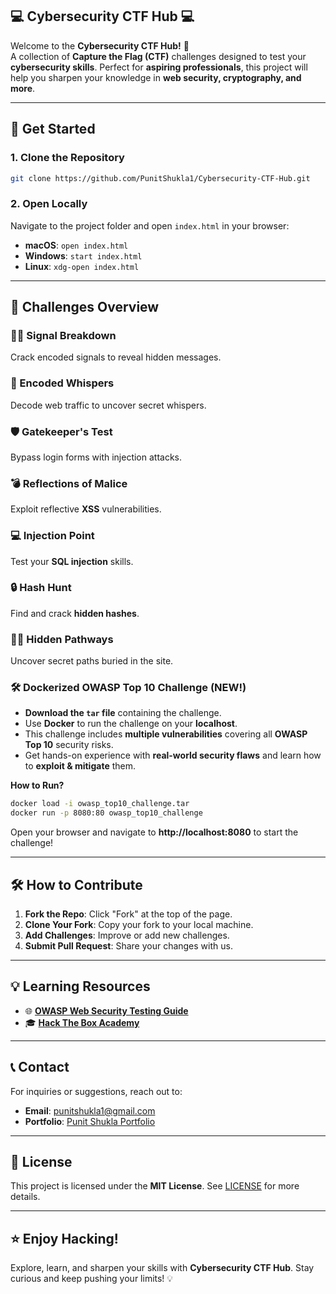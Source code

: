 ## 💻 Cybersecurity CTF Hub 💻

Welcome to the **Cybersecurity CTF Hub!** 🚀  
A collection of **Capture the Flag (CTF)** challenges designed to test your **cybersecurity skills**. Perfect for **aspiring professionals**, this project will help you sharpen your knowledge in **web security, cryptography, and more**.

---

## 🚀 Get Started

### 1. Clone the Repository
```sh
git clone https://github.com/PunitShukla1/Cybersecurity-CTF-Hub.git
```

### 2. Open Locally
Navigate to the project folder and open `index.html` in your browser:
- **macOS**: `open index.html`
- **Windows**: `start index.html`
- **Linux**: `xdg-open index.html`

---

## 🧩 Challenges Overview

### 🕵️‍♂️ Signal Breakdown  
Crack encoded signals to reveal hidden messages.

### 💬 Encoded Whispers  
Decode web traffic to uncover secret whispers.

### 🛡️ Gatekeeper's Test  
Bypass login forms with injection attacks.

### 💣 Reflections of Malice  
Exploit reflective **XSS** vulnerabilities.

### 💻 Injection Point  
Test your **SQL injection** skills.

### 🔒 Hash Hunt  
Find and crack **hidden hashes**.

### 🚶‍♂️ Hidden Pathways  
Uncover secret paths buried in the site.

### 🛠️ **Dockerized OWASP Top 10 Challenge** (NEW!)  
- **Download the `tar` file** containing the challenge.
- Use **Docker** to run the challenge on your **localhost**.
- This challenge includes **multiple vulnerabilities** covering all **OWASP Top 10** security risks.
- Get hands-on experience with **real-world security flaws** and learn how to **exploit & mitigate** them.

**How to Run?**
```sh
docker load -i owasp_top10_challenge.tar
docker run -p 8080:80 owasp_top10_challenge
```
Open your browser and navigate to **http://localhost:8080** to start the challenge!

---

## 🛠️ How to Contribute

1. **Fork the Repo**: Click "Fork" at the top of the page.
2. **Clone Your Fork**: Copy your fork to your local machine.
3. **Add Challenges**: Improve or add new challenges.
4. **Submit Pull Request**: Share your changes with us.

---

## 💡 Learning Resources

- 🌐 **[OWASP Web Security Testing Guide](https://owasp.org/www-project-web-security-testing-guide/)**  
- 🎓 **[Hack The Box Academy](https://academy.hackthebox.com/)**  

---

## 📞 Contact

For inquiries or suggestions, reach out to:

- **Email**: punitshukla1@gmail.com  
- **Portfolio**: [Punit Shukla Portfolio](https://punitshukla1.github.io/PunitShuklaPortfolio/)  

---

## 📝 License

This project is licensed under the **MIT License**. See [LICENSE](LICENSE) for more details.

---

## ⭐ Enjoy Hacking!

Explore, learn, and sharpen your skills with **Cybersecurity CTF Hub**. Stay curious and keep pushing your limits! 💡

